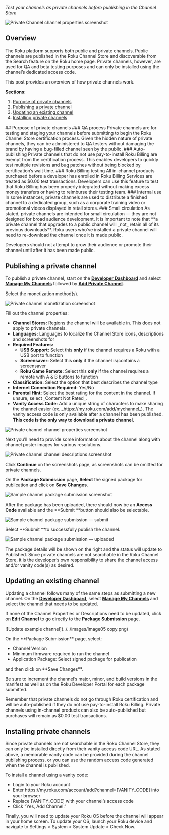 _Test your channels as private channels before publishing in the Channel Store_

![Private Channel channel properties screenshot](../../images/image03.png)

## Overview
The Roku platform supports both public and private channels. Public channels are published in the Roku Channel Store and discoverable from the Search feature on the Roku home page. Private channels, however, are used for QA and beta testing purposes and can only be installed using the channel’s dedicated access code.

This post provides an overview of how private channels work.


**Sections:**
<ol>
 	<li ><a href="https://docs.google.com/document/d/1NR19CBVTnsU2JxCY-aEPWXEgKP_SLM9W7F0uNRienw4/edit#heading=h.t5udro5bg3k">Purpose of private channels</a></li>
 	<li ><a href="https://docs.google.com/document/d/1NR19CBVTnsU2JxCY-aEPWXEgKP_SLM9W7F0uNRienw4/edit#heading=h.dxr7yty6pcrd">Publishing a private channel</a></li>
 	<li ><a href="https://docs.google.com/document/d/1NR19CBVTnsU2JxCY-aEPWXEgKP_SLM9W7F0uNRienw4/edit#heading=h.njnk3e6fqv6n">Updating an existing channel</a></li>
 	<li ><a href="https://docs.google.com/document/d/1NR19CBVTnsU2JxCY-aEPWXEgKP_SLM9W7F0uNRienw4/edit#heading=h.pxhkoj2ik6rz">Installing private channels</a></li>
</ol>
## Purpose of private channels
### QA process
Private channels are for testing and staging your channels before submitting to begin the Roku Channel Store certification process. Given the hidden nature of private channels, they can be administered to QA testers without damaging the brand by having a bug-filled channel seen by the public.
### Auto-publishing
Private channels that do not use pay-to-install Roku Billing are exempt from the certification process. This enables developers to quickly test multiple revisions and bug patches without being blocked by certification’s wait time.
### Roku Billing testing
All in-channel products purchased before a developer has enrolled in Roku Billing Services are treated as $0.00 test transactions. Developers can use this feature to test that Roku Billing has been properly integrated without making excess money transfers or having to reimburse their testing team.
### Internal use
In some instances, private channels are used to distribute a finished channel to a dedicated group, such as a corporate training video or promotional videos displayed in retail stores.
### Small circulation
As stated, private channels are intended for small circulation — they are not designed for broad audience development. It is important to note that **a private channel that upgrades to a public channel will _not_ retain all of its previous downloads**. Roku users who’ve installed a private channel will need to re-download the channel once it is made public.

Developers should not attempt to grow their audience or promote their channel until after it has been made public.

## Publishing a private channel
To publish a private channel, start on the <a href="https://developer.roku.com/developer">**Developer Dashboard**</a> and select <a href="https://developer.roku.com/apps">**Manage My Channels**</a> followed by <a href="https://developer.roku.com/apps/create/private">**Add Private Channel**</a>.

Select the monetization method(s).

![Private channel monetization screenshot](../../images/image17.png)

<p>Fill out the channel properties:
<ul>
 	<li><b>Channel Stores:</b> Regions the channel will be available in. This does not apply to private channels.</li>
 	<li><b>Languages:</b> Languages to localize the Channel Store icons, descriptions and screenshots for</li>
 	<li><b>Required Features:</b>
 	<ul><li><b>USB Support:</b> Select this <b>only</b> if the channel requires a Roku with a USB port to function</li>
 	<li ><b>Screensaver:</b> Select this <b>only</b> if the channel is/contains a screensaver</li>
 	<li ><b>Roku Game Remote:</b> Select this <b>only</b> if the channel requires a remote with A &amp; B buttons to function</li>
</ul>
 	<li><b>Classification:</b> Select the option that best describes the channel type</li>
 	<li ><b>Internet Connection Required:</b> Yes/No</li>
 	<li ><b>Parental Hint:</b> Select the best rating for the content in the channel. If unsure, select _Content Not Rated_.</li>
 	<li ><b>Vanity Access Code:</b> Add a unique string of characters to make sharing the channel easier (ex. _https://my.roku.com/add/mychannel_). The vanity access code is only available after a channel has been published. <b>This code is the only way to download a private channel.</b></li>
</ul></p>

![Private channel channel properties screenshot](../../images/image03.png)

Next you’ll need to provide some information about the channel along with channel poster images for various resolutions.

![Private channel channel descriptions screenshot](../../images/image07.png)

Click **Continue** on the screenshots page, as screenshots can be omitted for private channels.

On the **Package Submission** page, **Select** the signed package for publication and click on **Save Changes**.

![Sample channel package submission screenshot](../../images/image04.png)

After the package has been uploaded, there should now be an **Access Code** available and the **Submit **button should also be selectable.

![Sample channel package submission — submit](../../images/image11.png)

Select **Submit **to successfully publish the channel.

![Sample channel package submission — uploaded](../../images/image09.png)

The package details will be shown on the right and the status will update to Published. Since private channels are not searchable in the Roku Channel Store, it is the developer’s own responsibility to share the channel access and/or vanity code(s) as desired.
## Updating an existing channel
Updating a channel follows many of the same steps as submitting a new channel. On the <a href="https://developer.roku.com/developer">**Developer Dashboard**</a>, select <a href="https://developer.roku.com/apps">**Manage My Channels**</a> and select the channel that needs to be updated.

If none of the Channel Properties or Descriptions need to be updated, click on **Edit Channel** to go directly to the **Package Submission** page.

![Update example channel](../../images/image05 copy.png)

<p>On the **Package Submission** page, select:
<ul>
 	<li >Channel Version</li>
 	<li >Minimum firmware required to run the channel</li>
 	<li >Application Package: Select signed package for publication</li>
</ul>
and then click on **Save Changes**.</p>

Be sure to increment the channel’s major, minor, and build versions in the manifest as well as on the Roku Developer Portal for each package submitted.

Remember that private channels do not go through Roku certification and will be auto-published if they do not use pay-to-install Roku Billing. Private channels using in-channel products can also be auto-published but purchases will remain as $0.00 test transactions.
## Installing private channels
Since private channels are not searchable in the Roku Channel Store, they can only be installed directly from their vanity access code URL. As stated above, a memorable vanity code can be provided during the channel publishing process, or you can use the random access code generated when the channel is published.

To install a channel using a vanity code:
<ul>
 	<li >Login to your Roku account</li>
 	<li >Enter https://my.roku.com/account/add?channel=[VANITY_CODE] into your browser</li>
 	<li >Replace [VANITY_CODE] with your channel’s access code</li>
 	<li >Click “Yes, Add Channel.”</li>
</ul>

Finally, you will need to update your Roku OS before the channel will appear in your home screen. To update your OS, launch your Roku device and navigate to Settings &gt; System &gt; System Update &gt; Check Now.
